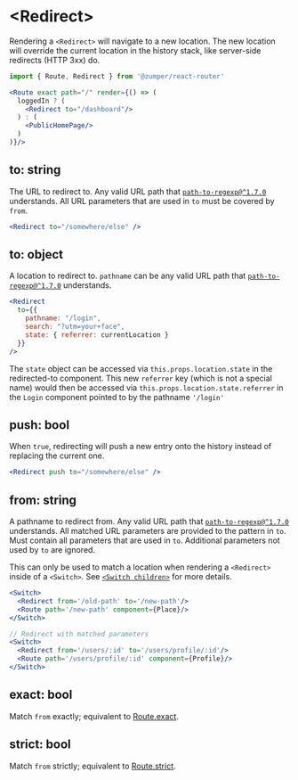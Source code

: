 # &lt;Redirect>

Rendering a `<Redirect>` will navigate to a new location. The new location will override the current location in the history stack, like server-side redirects (HTTP 3xx) do.

```jsx
import { Route, Redirect } from '@zumper/react-router'

<Route exact path="/" render={() => (
  loggedIn ? (
    <Redirect to="/dashboard"/>
  ) : (
    <PublicHomePage/>
  )
)}/>
```

## to: string

The URL to redirect to. Any valid URL path that [`path-to-regexp@^1.7.0`](https://github.com/pillarjs/path-to-regexp/tree/v1.7.0) understands.
All URL parameters that are used in `to` must be covered by `from`.

```jsx
<Redirect to="/somewhere/else" />
```

## to: object

A location to redirect to. `pathname` can be any valid URL path that [`path-to-regexp@^1.7.0`](https://github.com/pillarjs/path-to-regexp/tree/v1.7.0) understands.

```jsx
<Redirect
  to={{
    pathname: "/login",
    search: "?utm=your+face",
    state: { referrer: currentLocation }
  }}
/>
```

The `state` object can be accessed via `this.props.location.state` in the redirected-to component. This new `referrer` key (which is not a special name) would then be accessed via `this.props.location.state.referrer` in the `Login` component pointed to by the pathname `'/login'`

## push: bool

When `true`, redirecting will push a new entry onto the history instead of replacing the current one.

```jsx
<Redirect push to="/somewhere/else" />
```

## from: string

A pathname to redirect from. Any valid URL path that [`path-to-regexp@^1.7.0`](https://github.com/pillarjs/path-to-regexp/tree/v1.7.0) understands.
All matched URL parameters are provided to the pattern in `to`. Must contain all parameters that are used in `to`. Additional parameters not used by `to` are ignored.

This can only be used to match a location when rendering a `<Redirect>` inside of a `<Switch>`. See [`<Switch children>`](./Switch.md#children-node) for more details.

```jsx
<Switch>
  <Redirect from='/old-path' to='/new-path'/>
  <Route path='/new-path' component={Place}/>
</Switch>

// Redirect with matched parameters
<Switch>
  <Redirect from='/users/:id' to='/users/profile/:id'/>
  <Route path='/users/profile/:id' component={Profile}/>
</Switch>
```

## exact: bool

Match `from` exactly; equivalent to [Route.exact](./Route.md#exact-bool).

## strict: bool

Match `from` strictly; equivalent to [Route.strict](./Route.md#strict-bool).
